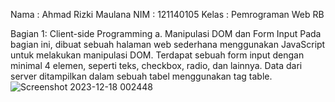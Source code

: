 Nama : Ahmad Rizki Maulana
NIM : 121140105
Kelas : Pemrograman Web RB

Bagian 1: Client-side Programming
a. Manipulasi DOM dan Form Input
Pada bagian ini, dibuat sebuah halaman web sederhana menggunakan JavaScript untuk melakukan manipulasi DOM.
Terdapat sebuah form input dengan minimal 4 elemen, seperti teks, checkbox, radio, dan lainnya.
Data dari server ditampilkan dalam sebuah tabel menggunakan tag table.
![Screenshot 2023-12-18 002448](https://github.com/ahmadrizki007/121140105_Ahmad-Rizki-Maulana_UAS-Pemweb/assets/91040803/32041028-f809-4320-b52e-30f12870a284)

